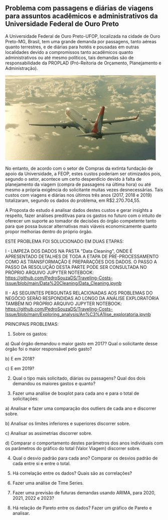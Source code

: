 ## Problema com passagens e diárias de viagens para assuntos acadêmicos e administrativos da Universidade Federal de Ouro Preto

A Universidade Federal de Ouro Preto-UFOP, localizada na cidade de Ouro Preto-MG, Brasil, tem uma grande demanda por passagens, tanto aéreas quanto terrestres, e de diárias para hotéis e pousadas em outras localidades devido a compromissos tanto acadêmicos quanto administrativos ou até mesmo políticos, tais demandas são de responsabilidade da PROPLAD (Pró-Reitoria de Orçamento, Planejamento e Administração). 

![aviao](https://github.com/PedroSouzaDS/Traveling-Costs-Issue/blob/main/aviao.gif)

No entanto, de acordo com o setor  de Compras da extinta fundação de apoio da Universidade, a FEOP, estes custos poderiam ser otimizados pois, segundo o setor, acontece um certo desperdício devido à falta de planejamento da viagem (compra de passagens na última hora) ou até mesmo a própria exigência do solicitante muitas vezes desnecessárias. Tais custos com viagens e diárias nos últimos três anos (2017, 2018 e 2019) totalizaram, segundo os dados do problema, em R$2.270.704,55.

A Proposta do estudo é analisar dados destes custos e gerar insights a respeito, fazer análises preditivas para os gastos no futuro com o intuito de oferecer um suporte ao tomador de decisões do órgão competente tanto para que possa buscar alternativas mais viáveis economicamente quanto propor melhorias dentro do próprio órgão.

ESTE PROBLEMA FOI SOLUCIONADO EM DUAS ETAPAS:

I - LIMPEZA DOS DADOS NA PASTA "Data Cleaning", ONDE É APRESENTADO DETALHES DE TODA A ETAPA DE PRÉ-PROCESSAMENTO COMO AS TRANSFORMAÇÃO E PREPARAÇÕES DOS DADOS. O PASSO A PASSO DA RESOLUÇÃO DESTA PARTE PODE SER CONSULTADA NO PRÓPRIO ARQUIVO JUPYTER NOTEBOOK: 
https://github.com/PedroSouzaDS/Traveling-Costs-Issue/blob/main/Data%20Cleaning/Data_Cleaning.ipynb

II - AS SEGUINTES PERGUNTAS RELACIONADAS AOS PROBLEMAS DO NEGÓCIO SERÃO RESPONDIDAS AO LONGO DA ANÁLISE EXPLORATÓRIA TAMBÉM NO PRÓPRIO ARQUIVO JUPYTER NOTEBOOK:
https://github.com/PedroSouzaDS/Traveling-Costs-Issue/blob/main/Exploring_analysis/An%C3%A1lise_exploratoria.ipynb


PRINCIPAIS PROBLEMAS:
1.  Sobre os gastos:

a) Qual órgão demandou o maior gasto em 2017? Qual o solicitante desse órgão foi o maior responsável pelo gasto?

b) E em 2018?

c) E em 2019?

2.  Qual o tipo mais solicitado, diárias ou passagens? Qual dos dois demandou os maiores gastos e quanto?

3.  Fazer uma análise de boxplot para cada ano e para o total de solicitações:

a) Analisar e fazer uma comparação dos outliers de cada ano e discorrer sobre.

b) Analisar os limites inferiores e superiores discorrer sobre.

c) Analisar as assimetrias discorrer sobre.

d) Comparar o comportamento destes parâmetros dos anos individuais com os parâmetros do gráfico do total (Valor Viagem) discorrer sobre. 
    
4.  Qual o desvio padrão para cada ano? Comparar os desvios padrão de cada entre si e entre o total.
    
5.  Há correlação entre os dados? Quais são as correlações?
    
6.  Fazer uma análise de Time Series. 
    
7.  Fazer uma previsão de futuras demandas usando ARIMA, para 2020, 2021, 2022 e 2023? 

8. Há relação de Pareto entre os dados? Fazer um gráfico de Pareto e analisar.
